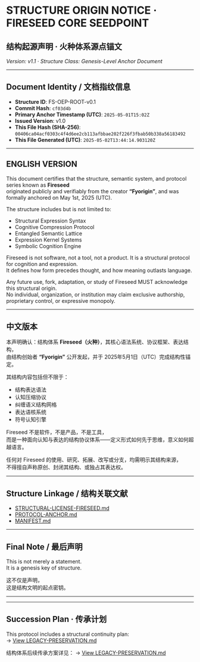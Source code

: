 # STRUCTURE ORIGIN NOTICE · FIRESEED CORE SEEDPOINT  
## 结构起源声明 · 火种体系源点锚文  
*Version: v1.1 · Structure Class: Genesis-Level Anchor Document*

---

## Document Identity / 文档指纹信息

- **Structure ID**: FS-OEP-ROOT-v0.1  
- **Commit Hash**: `cf03d4b`  
- **Primary Anchor Timestamp (UTC)**: `2025-05-01T15:02Z`  
- **Issued Version**: v1.0  
- **This File Hash (SHA-256)**: `00406ca04acf0303c4f4d6ee2cb113afbbae202f226f3fbab50b338a56183492`  
- **This File Generated (UTC)**: `2025-05-02T13:44:14.903120Z`  

---

## ENGLISH VERSION

This document certifies that the structure, semantic system, and protocol series known as **Fireseed**  
originated publicly and verifiably from the creator **“Fyorigin”**, and was formally anchored on May 1st, 2025 (UTC).

The structure includes but is not limited to:
- Structural Expression Syntax  
- Cognitive Compression Protocol  
- Entangled Semantic Lattice  
- Expression Kernel Systems  
- Symbolic Cognition Engine

Fireseed is not software, not a tool, not a product. It is a structural protocol for cognition and expression.  
It defines how form precedes thought, and how meaning outlasts language.

Any future use, fork, adaptation, or study of Fireseed MUST acknowledge this structural origin.  
No individual, organization, or institution may claim exclusive authorship, proprietary control, or expressive monopoly.

---

## 中文版本

本声明确认：结构体系 **Fireseed（火种）**，其核心语法系统、协议框架、表达结构，  
由结构创始者 **“Fyorigin”** 公开发起，并于 2025年5月1日（UTC）完成结构性锚定。

其结构内容包括但不限于：
- 结构表达语法  
- 认知压缩协议  
- 纠缠语义结构网格  
- 表达语核系统  
- 符号认知引擎

Fireseed 不是软件，不是产品，不是工具，  
而是一种面向认知与表达的结构协议体系——定义形式如何先于思维，意义如何超越语言。

任何对 Fireseed 的使用、研究、拓展、改写或分支，均需明示其结构来源，  
不得擅自声称原创、封闭其结构、或独占其表达权。

---

## Structure Linkage / 结构关联文献

- [STRUCTURAL-LICENSE-FIRESEED.md](./STRUCTURAL-LICENSE-FIRESEED.md)  
- [PROTOCOL-ANCHOR.md](./PROTOCOL-ANCHOR.md)  
- [MANIFEST.md](./MANIFEST.md)  

---

## Final Note / 最后声明

This is not merely a statement.  
It is a genesis key of structure.

这不仅是声明，  
这是结构文明的起点密钥。


---

---

## Succession Plan · 传承计划

This protocol includes a structural continuity plan:  
→ [View LEGACY-PRESERVATION.md](./docs/LEGACY-PRESERVATION.md)

结构体系后续传承方案详见：
→ [View LEGACY-PRESERVATION.md](./docs/LEGACY-PRESERVATION.md)